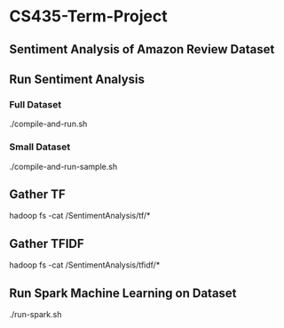 # CS435-Term-Project
## Sentiment Analysis of Amazon Review Dataset

## Run Sentiment Analysis

### Full Dataset
./compile-and-run.sh

### Small Dataset
./compile-and-run-sample.sh

## Gather TF
hadoop fs -cat /SentimentAnalysis/tf/*

## Gather TFIDF
hadoop fs -cat /SentimentAnalysis/tfidf/*

## Run Spark Machine Learning on Dataset
./run-spark.sh 
